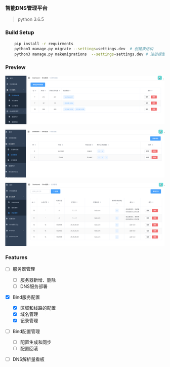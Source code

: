 ### 智能DNS管理平台
> python 3.6.5
          
### Build Setup
``` bash
    pip install -r requirments
    python3 manage.py migrate --settings=settings.dev  # 创建表结构
    python3 manage.py makemigrations  --settings=settings.dev # 注册模型变更
```

### Preview

![x](docs/images/dnsm-区域和线路.png)

![x](docs/images/dnsm-域名管理.png)

![x](docs/images/dnsm-记录管理.png)
### Features

- [ ] 服务器管理
    - [ ] 服务器新增、删除
    - [ ] DNS服务部署
- [x] Bind服务配置
    - [x] 区域和线路的配置
    - [x] 域名管理
    - [x] 记录管理
- [ ] Bind配置管理
    - [ ] 配置生成和同步
    - [ ] 配置回滚
- [ ] DNS解析量看板

